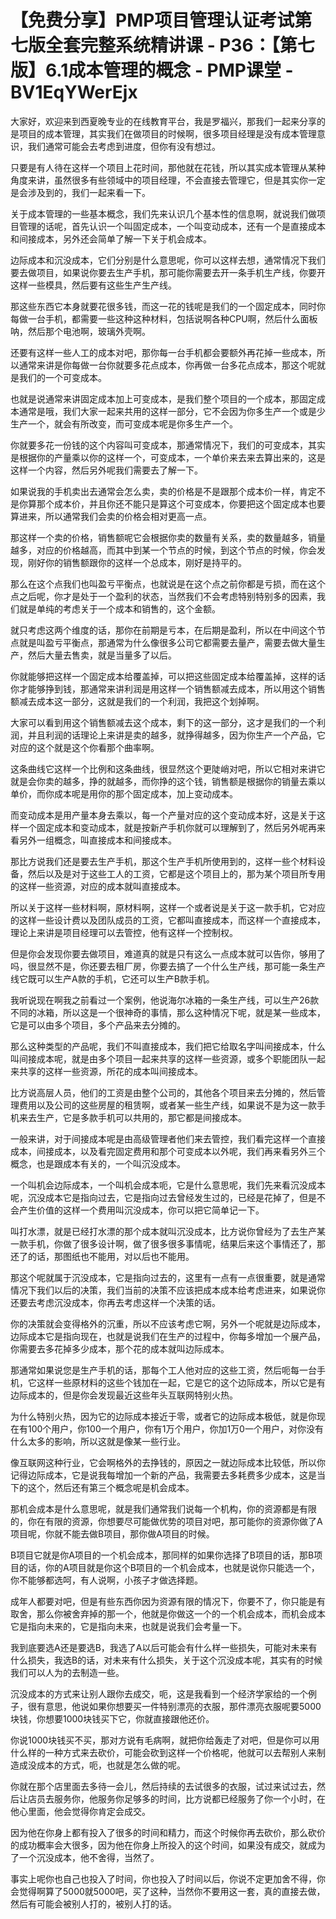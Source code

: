 # 【免费分享】PMP项目管理认证考试第七版全套完整系统精讲课 - P36：【第七版】6.1成本管理的概念 - PMP课堂 - BV1EqYWerEjx

大家好，欢迎来到西夏晚专业的在线教育平台，我是罗福兴，那我们一起来分享的是项目的成本管理，其实我们在做项目的时候啊，很多项目经理是没有成本管理意识，我们通常可能会去考虑到进度，但你有没有想过。

只要是有人待在这样一个项目上花时间，那他就在花钱，所以其实成本管理从某种角度来讲，虽然很多有些领域中的项目经理，不会直接去管理它，但是其实你一定是会涉及到的，我们一起来看一下。

关于成本管理的一些基本概念，我们先来认识几个基本性的信息啊，就说我们做项目管理的话呢，首先认识一个叫固定成本，一个叫变动成本，还有一个是直接成本和间接成本，另外还会简单了解一下关于机会成本。

边际成本和沉没成本，它们分别是什么意思呢，你可以这样去想，通常情况下我们要去做项目，如果说你要去生产手机，那可能你需要去开一条手机生产线，你要开这样一些模具，然后要有这些生产生产线。

那这些东西它本身就要花很多钱，而这一花的钱呢是我们的一个固定成本，同时你每做一台手机，都需要一些这种这种材料，包括说啊各种CPU啊，然后什么面板呐，然后那个电池啊，玻璃外壳啊。

还要有这样一些人工的成本对吧，那你每一台手机都会要额外再花掉一些成本，所以通常来讲是你每做一台你就要多花点成本，你再做一台多花点成本，那这个呢就是我们的一个可变成本。

也就是说通常来讲固定成本加上可变成本，是我们整个项目的一个成本，那固定成本通常是哦，我们大家一起来共用的这样一部分，它不会因为你多生产一个或是少生产一个，就会有所改变，而可变成本呢是你多生产一个。

你就要多花一份钱的这个内容叫可变成本，那通常情况下，我们的可变成本，其实是根据你的产量乘以你的这样一个，可变成本，一个单价来去来去算出来的，这是这样一个内容，然后另外呢我们需要去了解一下。

如果说我的手机卖出去通常会怎么卖，卖的价格是不是跟那个成本价一样，肯定不是你算那个成本价，并且你还不能只是算这个可变成本，你要把这个固定成本也要算进来，所以通常我们会卖的价格会相对更高一点。

那这样一个卖的价格，销售额呢它会根据你卖的数量有关系，卖的数量越多，销量越多，对应的价格越高，而其中到某一个节点的时候，到这个节点的时候，你会发现，刚好你的销售额跟你的这样一个总成本，刚好是持平的。

那么在这个点我们也叫盈亏平衡点，也就说是在这个点之前你都是亏损，而在这个点之后呢，你才是处于一个盈利的状态，当然我们不会考虑特别特别多的因素，我们就是单纯的考虑关于一个成本和销售的，这个金额。

就只考虑这两个维度的话，那你在前期是亏本，在后期是盈利，所以在中间这个节点就是叫盈亏平衡点，那通常为什么像很多公司它都需要去量产，需要去做大量生产，然后大量去售卖，就是当量多了以后。

你就能够把这样一个固定成本给覆盖掉，可以把这些固定成本给覆盖掉，这样的话你才能够挣到钱，那通常来讲利润是用这样一个销售额减去成本，所以用这个销售额减去成本这一部分，这就是我们的一个利润，我把这个划掉啊。

大家可以看到用这个销售额减去这个成本，剩下的这一部分，这才是我们的一个利润，并且利润的话理论上来讲是卖的越多，就挣得越多，因为你生产一个产品，它对应的这个就是这个你看那个曲率啊。

这条曲线它这样一个比例和这条曲线，很显然这个更陡峭对吧，所以它相对来讲它就是会你卖的越多，挣的就越多，而你挣的这个钱，销售额是根据你的销量去乘以单价，而你成本呢是用你的那个固定成本，加上变动成本。

而变动成本是用产量本身去乘以，每一个产量对应的这个变动成本好，这是关于这样一个固定成本和变动成本，就是按新产手机你就可以理解到了，然后另外呢再来看另外一组概念，叫直接成本和间接成本。

那比方说我们还是要去生产手机，那这个生产手机所使用到的，这样一些个材料设备，然后以及是对于这些工人的工资，它都是这个项目上的，那为某个项目所专用的这样一些资源，对应的成本就叫直接成本。

所以关于这样一些材料啊，原材料啊，这样一个或者说是关于这一款手机，它对应的这样一些设计费以及团队成员的工资，它都叫直接成本，而这样一个直接成本，理论上来讲是项目经理可以去管控，他有这样一个控制权。

但是你会发现你要去做项目，难道真的就是只有这么一点成本就可以告你，够用了吗，很显然不是，你还要去租厂房，你要去搞了一个什么生产线，那可能一条生产线它既可以生产A款的手机，它还可以生产B款手机。

我听说现在啊我之前看过一个案例，他说海尔冰箱的一条生产线，可以生产26款不同的冰箱，所以这是一个很神奇的事情，那么这种情况下呢，就是某一些成本，它是可以由多个项目，多个产品来去分摊的。

那么这种类型的产品呢，我们不叫直接成本，我们把它给取名字叫间接成本，什么叫间接成本呢，就是由多个项目一起来共享的这样一些资源，或多个职能团队一起来共享的这样一些资源，所花的成本叫间接成本。

比方说高层人员，他们的工资是由整个公司的，其他各个项目来去分摊的，然后管理费用以及公司的这些房屋的租赁啊，或者某一些生产线，如果说不是为这一款手机来去生产，它是多款手机可以共用的，那它都是间接成本。

一般来讲，对于间接成本呢是由高级管理者他们来去管控，我们看完这样一个直接成本，间接成本，以及看完固定费用和那个可变成本以外呢，我们再来看另外三个概念，也是跟成本有关的，一个叫沉没成本。

一个叫机会边际成本，一个叫机会成本呃，它是什么意思呢，我们先来看沉没成本呢，沉没成本它是指向过去，它是指向过去曾经发生过的，已经是花掉了，但是不会产生价值的这样一个费用叫沉没成本，你可以把它简单记一下。

叫打水漂，就是已经打水漂的那个成本就叫沉没成本，比方说你曾经为了去生产某一款手机，你做了很多设计啊，做了很多很多事情呢，结果后来这个事情还了，那还了的话，那图纸也不能用，对以后也不能用。

那这个呢就属于沉没成本，它是指向过去的，这里有一点有一点很重要，就是通常情况下我们以后的决策，我们当前的决策不应该把成本成本给考虑进来，如果说你还要去考虑沉没成本，你再去考虑这样一个决策的话。

你的决策就会变得格外的沉重，所以不应该考虑它啊，另外一个呢就是边际成本，边际成本它是指向现在，也就是说我们在生产的过程中，你每多增加一个展产品，你需要去多花掉多少成本，那个花的成本就叫边际成本。

那通常如果说您是生产手机的话，那每个工人他对应的这些工资，然后呃每一台手机，它这样一些原材料的这些个钱加在一起，它是它的这个边际成本，所以它是有边际成本的，但是你会发现最近这些年头互联网特别火热。

为什么特别火热，因为它的边际成本接近于零，或者它的边际成本极低，就是你现在有100个用户，你100一个用户，你有1万个用户，你加1万0一个用户，对你没有什么太多的影响，所以这就是像某一些行业。

像互联网这种行业，它会啊格外的去挣钱的，原因之一就边际成本比较低，所以你记得边际成本，它是说我每增加一个新的产品，我需要去多耗费多少成本，这是当下的这个，然后还有第三个概念呢是机会成本。

那机会成本是什么意思呢，就是我们通常我们说每一个机构，你的资源都是有限的，你在有限的资源，你想要尽可能做优势的项目对吧，那可能你的资源你做了A项目呢，你就不能去做B项目，那你做A项目的时候。

B项目它就是你A项目的一个机会成本，那同样的如果你选择了B项目的话，那B项目的话，你的A项目就是你这个B项目的一个机会成本，也就是说你只能选一个，你不能够都选呵，有人说啊，小孩子才做选择题。

成年人都要对吧，但是有些东西你因为资源有限的情况下，你要不了，你只能是有取舍，那么你被舍弃掉的那一个，他就是你做这一个的一个机会成本，而机会成本它是指向未来的，它是指向未来，也就是说我们会考量一下。

我到底要选A还是要选B，我选了A以后可能会有什么样一些损失，可能对未来有什么损失，我选B的话，对未来有什么损失，关于这个沉没成本呢，其实有的时候我们可以人为的去制造一些。

沉没成本的方式来让别人跟你去成交，呃，这是我看到一个经济学家给的一个例子，很有意思，他说如果你想要买一件特别漂亮的衣服，那件漂亮衣服呢要5000块钱，你想要1000块钱买下它，你就直接跟他还价。

你说1000块钱买不买，那对方说有毛病啊，就把你给轰走了对吧，但是你可以用什么样的一种方式来去砍价，可能会砍到这样一个价格呢，他就可以去帮别人来制造成没成本的方式，呃，也就是怎么做的呢。

你就在那个店里面去多待一会儿，然后持续的去试很多的衣服，试过来试过去，然后让店员去服务你，他服务你足够多的时间，比方说都已经服务了你一个小时，在他心里面，他会觉得你肯定会成交。

因为他在你身上都有投入了很多的时间和精力，而这个时候你再去砍价，那么砍价的成功概率会大很多，因为他在你身上所投入的这个时间，如果没有成交，就成为了一个沉没成本，他不舍得，当然了。

事实上呢你也自己也投入了时间，你也投入了时间以后，你说不定更加舍不得，你会觉得啊算了5000就5000吧，买了这种，当然你不要用这一套，真的直接去做，然后有可能会被别人打的，被别人打的话。

